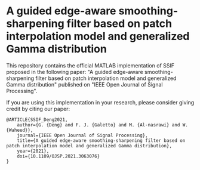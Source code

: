 A guided edge-aware smoothing-sharpening filter based on patch interpolation model and generalized Gamma distribution
========================================================================================================


This repository contains the official MATLAB implementation of SSIF proposed in the following paper: "A guided edge-aware smoothing-sharpening filter based on patch interpolation model and generalized Gamma distribution" published on 
"IEEE Open Journal of Signal Processing". 

If you are using this implementation in your research, please consider giving credit by citing our paper:

    @ARTICLE{SSIF_Deng2021,
	    author={G. {Deng} and F. J. {Galetto} and M. {Al-nasrawi} and W. {Waheed}},
	    journal={IEEE Open Journal of Signal Processing}, 
	    title={A guided edge-aware smoothing-sharpening filter based on patch interpolation model and generalized Gamma distribution}, 
	    year={2021},
	    doi={10.1109/OJSP.2021.3063076}
    }





